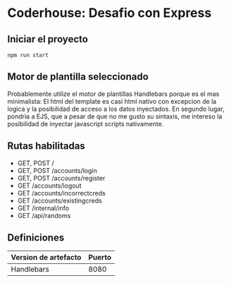 # Coderhouse: Desafio con Express
## Iniciar el proyecto
```
npm run start
```
## Motor de plantilla seleccionado
Probablemente utilize el motor de plantillas Handlebars porque es el mas minimalista: El html del template es casi html nativo con excepcion de la logica y la posibilidad de acceso a los datos inyectados. En segundo lugar, pondria a EJS, que a pesar de que no me gusto su sintaxis, me intereso la posibilidad de inyectar javascript scripts nativamente.

## Rutas habilitadas
* GET, POST / 
* GET, POST /accounts/login
* GET, POST /accounts/register
* GET /accounts/logout
* GET /accounts/incorrectcreds
* GET /accounts/existingcreds
* GET /internal/info
* GET /api/randoms

## Definiciones
| Version de artefacto | Puerto |
| ----------- | ----------- |
| Handlebars | 8080 |

